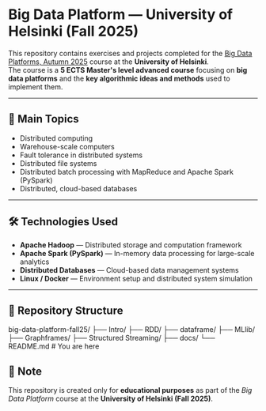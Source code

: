 # Big Data Platform — University of Helsinki (Fall 2025)

This repository contains exercises and projects completed for the [Big Data Platforms, Autumn 2025](https://big-data-platforms-25.mooc.fi/) course at the **University of Helsinki**.  
The course is a **5 ECTS Master's level advanced course** focusing on **big data platforms** and the **key algorithmic ideas and methods** used to implement them.

---

## 🧩 Main Topics

- Distributed computing  
- Warehouse-scale computers  
- Fault tolerance in distributed systems  
- Distributed file systems  
- Distributed batch processing with MapReduce and Apache Spark (PySpark)  
- Distributed, cloud-based databases 

---

## 🛠️ Technologies Used

- **Apache Hadoop** — Distributed storage and computation framework  
- **Apache Spark (PySpark)** — In-memory data processing for large-scale analytics  
- **Distributed Databases** — Cloud-based data management systems  
- **Linux / Docker** — Environment setup and distributed system simulation  

---

## 📂 Repository Structure

big-data-platform-fall25/
 ├── Intro/ 
 ├── RDD/
 ├── dataframe/ 
 ├── MLlib/ 
 ├── Graphframes/ 
 ├── Structured Streaming/
 ├── docs/ 
 └── README.md           # You are here

## 🧾 Note

This repository is created only for **educational purposes** as part of the *Big Data Platform* course at the **University of Helsinki (Fall 2025)**.
